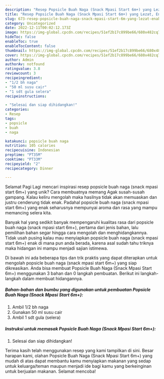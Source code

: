 ```yaml
---
description: "Resep Popsicle Buah Naga (Snack Mpasi Start 6m+) yang Lezat, Enak"
title: "Resep Popsicle Buah Naga (Snack Mpasi Start 6m+) yang Lezat, Enak"
slug: 673-resep-popsicle-buah-naga-snack-mpasi-start-6m-yang-lezat-enak
category: Uncategorized
date: 2022-12-11T00:02:12.173Z
image: https://img-global.cpcdn.com/recipes/51ef2b17c899be66/680x482cq70/popsicle-buah-naga-snack-mpasi-start-6m-foto-resep-utama.jpg
hideToc: false
enableToc: true
enableTocContent: false
thumbnail: https://img-global.cpcdn.com/recipes/51ef2b17c899be66/680x482cq70/popsicle-buah-naga-snack-mpasi-start-6m-foto-resep-utama.jpg
cover: https://img-global.cpcdn.com/recipes/51ef2b17c899be66/680x482cq70/popsicle-buah-naga-snack-mpasi-start-6m-foto-resep-utama.jpg
author: Admin
authorAv: notfound
ratingvalue: 3.8
reviewcount: 3
recipeingredient:
- "1/2 bh naga"
- "50 ml susu cair"
- "1 sdt gula selera"
recipeinstructions:

- "Selesai dan siap dihidangkan!"
categories:
- Resep
tags:
- popsicle
- buah
- naga

katakunci: popsicle buah naga 
nutrition: 105 calories
recipecuisine: Indonesian
preptime: "PT35M"
cooktime: "PT33M"
recipeyield: "2"
recipecategory: Dinner

---
```



Selamat Pagi Lagi mencari inspirasi resep popsicle buah naga (snack mpasi start 6m+) yang unik? Cara membuatnya memang Agak susah-susah gampang. Kalau keliru mengolah maka hasilnya tidak akan memuaskan dan justru cenderung tidak enak. Padahal popsicle buah naga (snack mpasi start 6m+) yang enak seharusnya mempunyai aroma dan rasa yang mampu memancing selera kita.




Banyak hal yang sedikit banyak mempengaruhi kualitas rasa dari popsicle buah naga (snack mpasi start 6m+), pertama dari jenis bahan, lalu pemilihan bahan segar hingga cara mengolah dan menghidangkannya. Tidak usah pusing kalau mau menyiapkan popsicle buah naga (snack mpasi start 6m+) enak di mana pun anda berada, karena asal sudah tahu triknya maka hidangan ini mampu menjadi sajian istimewa.


Di bawah ini ada beberapa tips dan trik praktis yang dapat diterapkan untuk mengolah popsicle buah naga (snack mpasi start 6m+) yang siap dikreasikan. Anda bisa membuat Popsicle Buah Naga (Snack Mpasi Start 6m+) menggunakan 3 bahan dan 0 langkah pembuatan. Berikut ini langkah-langkah dalam membuat hidangannya.

<!--inarticleads1-->

##### Bahan-bahan dan bumbu yang digunakan untuk pembuatan Popsicle Buah Naga (Snack Mpasi Start 6m+):

1. Ambil 1/2 bh naga
1. Gunakan 50 ml susu cair
1. Ambil 1 sdt gula (selera)




<!--inarticleads2-->

##### Instruksi untuk memasak Popsicle Buah Naga (Snack Mpasi Start 6m+):


1. Selesai dan siap dihidangkan!



Terima kasih telah menggunakan resep yang kami tampilkan di sini. Besar harapan kami, olahan Popsicle Buah Naga (Snack Mpasi Start 6m+) yang mudah di atas dapat membantu kamu menyiapkan makanan yang sedap untuk keluarga/teman maupun menjadi ide bagi kamu yang berkeinginan untuk berjualan makanan. Selamat mencoba!

